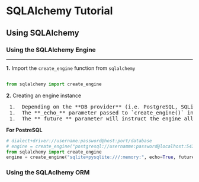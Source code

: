 # SQLAlchemy Tutorial

## Using SQLAlchemy

### Using the SQLAlchemy Engine

---

**1.** Import the `create_engine` function from `sqlalchemy`

```python

from sqlalchemy import create_engine

```

**2.** Creating an engine instance

<pre>
 1.  Depending on the **DB provider** (i.e. PostgreSQL, SQLite, MySQL, etc.) the URL string passed to the `create_engine()` function will change.
 1.  The **_echo_** parameter passed to `create_engine()` instructs the engine to log all the SQL it emits to a Python logger that will write to standard out.
 1.  The **_future_** parameter will instruct the engine allow us to use the **2.0 style**
</pre>

**For PostreSQL**

```python
# dialect+driver://username:password@host:port/database
# engine = create_engine("postgresql://usernamme:password@localhost:5432/database")
from sqlalchemy import create_engine
engine = create_engine("sqlite+pysqlite:///:memory:", echo=True, future=True)
```

### Using the SQLAclhemy ORM
